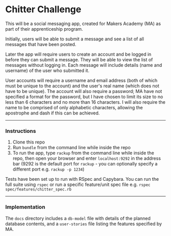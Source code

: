 # Chitter Challenge

This will be a social messaging app, created for Makers Academy (MA) as part of their apprenticeship program.

Initially, users will be able to submit a message and see a list of all messages that have been posted.

Later the app will require users to create an account and be logged in before they can submit a message. They will be able to view the list of messages without logging in. Each message will include details (name and username) of the user who submitted it.

User accounts will require a username and email address (both of which must be unique to the account) and the user's real name (which does not have to be unique). The account will also require a password; MA have not specified a format for the password, but I have chosen to limit its size to no less than 6 characters and no more than 16 characters. I will also require the name to be comprised of only alphabetic characters, allowing the apostrophe and dash if this can be achieved.

---

### Instructions

1. Clone this repo
2. Run `bundle` from the command line while inside the repo
3. To run the app, type `rackup` from the command line while inside the repo, then open your browser and enter `localhost:9292` in the address bar (9292 is the default port for `rackup` - you can optionally specify a different port e.g. `rackup -p 1234`)

Tests have been set up to run with RSpec and Capybara. You can run the full suite using `rspec` or run a specific feature/unit spec file e.g. `rspec spec/features/chitter_spec.rb`

---

### Implementation

The `docs` directory includes a `db-model` file with details of the planned database contents, and a `user-stories` file listing the features specified by MA.
